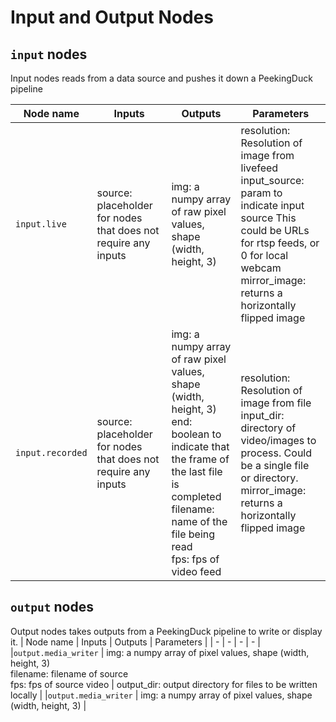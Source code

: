 # Input and Output Nodes

## `input` nodes
Input nodes reads from a data source and pushes it down a PeekingDuck pipeline

| Node name | Inputs | Outputs | Parameters |
| - | - | - | - |
| `input.live`| source: placeholder for nodes that does not require any inputs | img: a numpy array of raw pixel values, shape (width, height, 3)   | resolution: Resolution of image from livefeed <br />  input_source: param to indicate input source This could be URLs for rtsp feeds, or 0 for local webcam <br /> mirror_image: returns a horizontally flipped image |
| `input.recorded`| source: placeholder for nodes that does not require any inputs | img: a numpy array of raw pixel values, shape (width, height, 3) <br /> end: boolean to indicate that the frame of the last file is completed <br /> filename: name of the file being read <br /> fps: fps of video feed | resolution: Resolution of image from file <br /> input_dir: directory of video/images to process. Could be a single file or directory.  <br /> mirror_image: returns a horizontally flipped image |





## `output` nodes
Output nodes takes outputs from a PeekingDuck pipeline to write or display it.
| Node name | Inputs | Outputs | Parameters |
| - | - | - | - |
|`output.media_writer` | img: a numpy array of pixel values, shape (width, height, 3) <br /> filename: filename of source <br /> fps: fps of source video | output_dir: output directory for files to be written locally |
|`output.media_writer` | img: a numpy array of pixel values, shape (width, height, 3) |